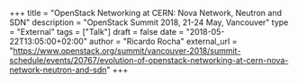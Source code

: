 +++
title = "OpenStack Networking at CERN: Nova Network, Neutron and SDN"
description = "OpenStack Summit 2018, 21-24 May, Vancouver"
type = "External"
tags = ["Talk"]
draft = false
date = "2018-05-22T13:05:00+02:00"
author = "Ricardo Rocha"
external_url = "https://www.openstack.org/summit/vancouver-2018/summit-schedule/events/20767/evolution-of-openstack-networking-at-cern-nova-network-neutron-and-sdn"
+++
